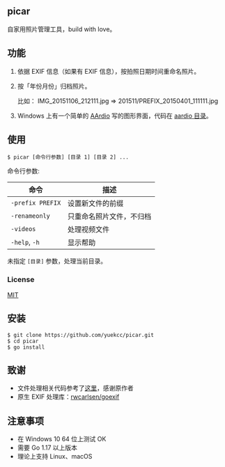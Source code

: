 picar
------------
自家用照片管理工具，build with love。

## 功能

1. 依据 EXIF 信息（如果有 EXIF 信息），按拍照日期时间重命名照片。
2. 按「年份月份」归档照片。

	比如：
	IMG_20151106_212111.jpg => 201511/PREFIX_20150401_111111.jpg

3. Windows 上有一个简单的 [AArdio][5] 写的图形界面，代码在 [aardio 目录][6]。

## 使用

```
$ picar [命令行参数] [目录 1] [目录 2] ...
```

命令行参数:

命令 | 描述
--------------------|----------------------
`-prefix PREFIX`    | 设置新文件的前缀
`-renameonly`       | 只重命名照片文件，不归档
`-videos`			| 处理视频文件
`-help`, `-h`       | 显示帮助

未指定 `[目录]` 参数，处理当前目录。

### License

[MIT](LICENSE)

## 安装

```
$ git clone https://github.com/yuekcc/picar.git
$ cd picar
$ go install
```

## 致谢

* 文件处理相关代码参考了[这里][1]，感谢原作者
* 原生 EXIF 处理库：[rwcarlsen/goexif][2]

## 注意事项

- 在 Windows 10 64 位上测试 OK
- 需要 Go 1.17 以上版本
- 理论上支持 Linux、macOS

[1]: http://www.codesnippet.cn/detail/160420132830.html
[2]: https://github.com/rwcarlsen/goexif
[3]: https://coding.net/u/yuekcc/p/picar/git/blob/master/LICENSE
[4]: http://tonybai.com/2015/07/31/understand-go15-vendor/
[5]: http://www.aardio.com/
[6]: ./aardio

